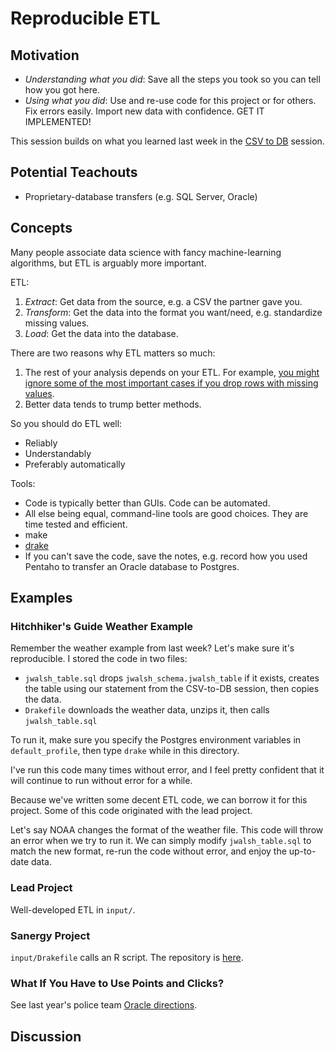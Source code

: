 # Reproducible ETL

## Motivation
* *Understanding what you did*: Save all the steps you took so you can tell how you got here. 
* *Using what you did*: Use and re-use code for this project or for others. Fix errors easily. Import new data with confidence. GET IT IMPLEMENTED!

This session builds on what you learned last week in the [CSV to DB](https://github.com/dssg/hitchhikers-guide/tree/master/curriculum/csv-to-db) session.


## Potential Teachouts
* Proprietary-database transfers (e.g. SQL Server, Oracle) 
 

## Concepts
Many people associate data science with fancy machine-learning algorithms, but ETL is arguably more important.

ETL: 

1. *Extract*: Get data from the source, e.g. a CSV the partner gave you.
2. *Transform*: Get the data into the format you want/need, e.g. standardize missing values.
3. *Load*: Get the data into the database.

There are two reasons why ETL matters so much:

1. The rest of your analysis depends on your ETL. For example, [you might ignore some of the most important cases if you drop rows with missing values](http://www.stabilityjournal.org/articles/10.5334/sta.cr/). 
2. Better data tends to trump better methods.

So you should do ETL well:
* Reliably
* Understandably
* Preferably automatically

Tools:
* Code is typically better than GUIs. Code can be automated.
* All else being equal, command-line tools are good choices. They are time tested and efficient.
* make
* [drake](https://github.com/Factual/drake)
* If you can't save the code, save the notes, e.g. record how you used Pentaho to transfer an Oracle database to Postgres.


## Examples

### Hitchhiker's Guide Weather Example
Remember the weather example from last week? Let's make sure it's reproducible. I stored the code in two files:
* `jwalsh_table.sql` drops `jwalsh_schema.jwalsh_table` if it exists, creates the table using our statement from the CSV-to-DB session, then copies the data.
* `Drakefile` downloads the weather data, unzips it, then calls `jwalsh_table.sql`

To run it, make sure you specify the Postgres environment variables in `default_profile`, then type `drake` while in this directory.

I've run this code many times without error, and I feel pretty confident that it will continue to run without error for a while.

Because we've written some decent ETL code, we can borrow it for this project. Some of this code originated with the lead project.

Let's say NOAA changes the format of the weather file. This code will throw an error when we try to run it. We can simply modify `jwalsh_table.sql` to match the new format, re-run the code without error, and enjoy the up-to-date data. 


### Lead Project
Well-developed ETL in `input/`. 

### Sanergy Project
`input/Drakefile` calls an R script. The repository is [here](https://github.com/dssg/sanergy-public).

### What If You Have to Use Points and Clicks?
See last year's police team [Oracle directions](https://github.com/dssg/police/tree/master/input/cmpd/oracle_export_code).

## Discussion


